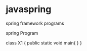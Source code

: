 # javaspring
spring framework programs

spring Program

class X1
{
        public static void main{
        }
        }
